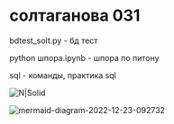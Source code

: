 # солтаганова 031
bdtest_solt.py - бд тест


python шпора.ipynb - шпора по питону


sql - команды, практика sql


![N|Solid](http://risovach.ru/upload/2016/06/mem/garfild_115447149_orig_.jpg)

![mermaid-diagram-2022-12-23-092732](https://user-images.githubusercontent.com/114712862/209258815-9764c44b-eb9d-4318-93ef-ea204882e101.png)
